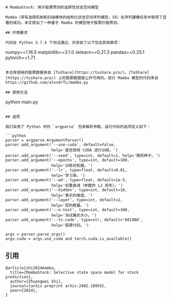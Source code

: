 ```
# MambaStock: 用于股票预测的选择性状态空间模型

Mamba（带有选择机制和扫描模块的结构化状态空间序列模型，S6）在序列建模任务中取得了显著的成功。本文提出了一种基于 Mamba 的模型用于股票价格预测。

## 环境要求

代码在 Python 3.7.4 下测试通过，并安装了以下包及其依赖项：
```

numpy==1.16.5
matplotlib==3.1.0
sklearn==0.21.3
pandas==0.25.1
pytorch==1.7.1

```

本仓库使用的股票数据来自 [TuShare](https://tushare.pro/)。[TuShare](https://tushare.pro/) 上的股票数据是公开可用的。部分 Mamba 模型的代码来自 https://github.com/alxndrTL/mamba.py

## 使用方法

```

python main.py

````

## 选项

我们采用了 Python 中的 `argparse` 包来解析参数，运行代码的选项定义如下：

```python
parser = argparse.ArgumentParser()
parser.add_argument('--use-cuda', default=False,
                    help='是否使用 CUDA 进行训练。')
parser.add_argument('--seed', type=int, default=1, help='随机种子。')
parser.add_argument('--epochs', type=int, default=100,
                    help='训练的轮数。')
parser.add_argument('--lr', type=float, default=0.01,
                    help='学习率。')
parser.add_argument('--wd', type=float, default=1e-5,
                    help='权重衰减（参数的 L2 损失）。')
parser.add_argument('--hidden', type=int, default=16,
                    help='表示的维度。')
parser.add_argument('--layer', type=int, default=2,
                    help='层的数量。')
parser.add_argument('--n-test', type=int, default=300,
                    help='测试集的大小。')
parser.add_argument('--ts-code', type=str, default='601988',
                    help='股票代码。')

args = parser.parse_args()
args.cuda = args.use_cuda and torch.cuda.is_available()
````

## 引用

```
@article{shi2024mamba,
  title={MambaStock: Selective state space model for stock prediction},
  author={Zhuangwei Shi},
  journal={arXiv preprint arXiv:2402.18959},
  year={2024},
}
```

```

```
